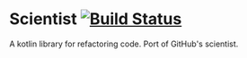 # Scientist [![Build Status](https://travis-ci.org/spoptchev/scientist.svg?branch=master)](https://travis-ci.org/spoptchev/scientist)

A kotlin library for refactoring code. Port of GitHub's scientist.
